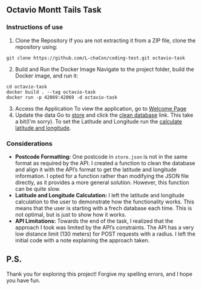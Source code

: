 ## Octavio Montt Tails Task
### Instructions of use
1. Clone the Repository
If you are not extracting it from a ZIP file, clone the repository using:
```
git clone https://github.com/L-chaCon/coding-test.git octavio-task
```
2. Build and Run the Docker Image
Navigate to the project folder, build the Docker image, and run it:
```
cd octavio-task
docker build . --tag octavio-task
docker run -p 42069:42069 -d octavio-task
```
3. Access the Application
To view the application, go to [Welcome Page](http://127.0.0.1:42069/)
4. Update the data
Go to [store](http://127.0.0.1:42069/stores) and click the [clean database](http://127.0.0.1:42069/stores/clean) link. This take a bit(I'm sorry). To set the Latitude and Longitude run the [calculate latitude and longitude](http://127.0.0.1:42069/stores/calculate_lat_long).

### Considerations
- **Postcode Formatting:** One postcode in `store.json` is not in the same format as required by the API. I created a function to clean the database and align it with the API’s format to get the latitude and longitude information. I opted for a function rather than modifying the JSON file directly, as it provides a more general solution. However, this function can be quite slow.
- **Latitude and Longitude Calculation:**  I left the latitude and longitude calculation to the user to demonstrate how the functionality works. This means that the user is starting with a frech database each time. This is not optimal, but is just to show how it works.
- **API Limitations:** Towards the end of the task, I realized that the approach I took was limited by the API’s constraints. The API has a very low distance limit (130 meters) for POST requests with a radius. I left the initial code with a note explaining the approach taken.

## P.S.
Thank you for exploring this project! Forgive my spelling errors, and I hope you have fun.
